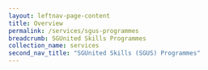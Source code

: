 ```yaml
---
layout: leftnav-page-content
title: Overview
permalink: /services/sgus-programmes
breadcrumb: SGUnited Skills Programmes
collection_name: services
second_nav_title: "SGUnited Skills (SGUS) Programmes"
---
```


